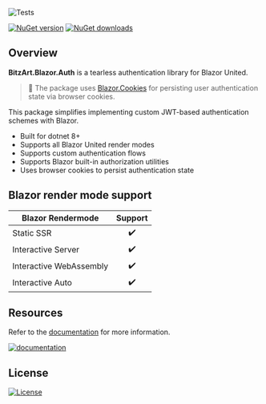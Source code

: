 ![Tests](https://github.com/BitzArt/Blazor.Auth/actions/workflows/Tests.yml/badge.svg)

[![NuGet version](https://img.shields.io/nuget/v/BitzArt.Blazor.Auth.svg)](https://www.nuget.org/packages/BitzArt.Blazor.Auth/)
[![NuGet downloads](https://img.shields.io/nuget/dt/BitzArt.Blazor.Auth.svg)](https://www.nuget.org/packages/BitzArt.Blazor.Auth/)

## Overview

**BitzArt.Blazor.Auth** is a tearless authentication library for Blazor United.

> 🍪
> The package uses [Blazor.Cookies](https://github.com/BitzArt/Blazor.Cookies) for persisting user authentication state via browser cookies.

This package simplifies implementing custom JWT-based authentication schemes with Blazor.

- Built for dotnet 8+
- Supports all Blazor United render modes
- Supports custom authentication flows
- Supports Blazor built-in authorization utilities
- Uses browser cookies to persist authentication state

## Blazor render mode support

| Blazor Rendermode       | Support |
|-------------------------|:-------:|
| Static SSR              | ✔️     |
| Interactive Server      | ✔️     |
| Interactive WebAssembly | ✔️     |
| Interactive Auto        | ✔️     |

## Resources

Refer to the [documentation](https://bitzart.github.io/Blazor.Auth) for more information.

[![documentation](https://img.shields.io/badge/documentation-512BD4?style=for-the-badge)](https://bitzart.github.io/Blazor.Auth)

## License

[![License](https://img.shields.io/badge/mit-%230072C6?style=for-the-badge)](https://github.com/BitzArt/Blazor.Auth/blob/main/LICENSE)
